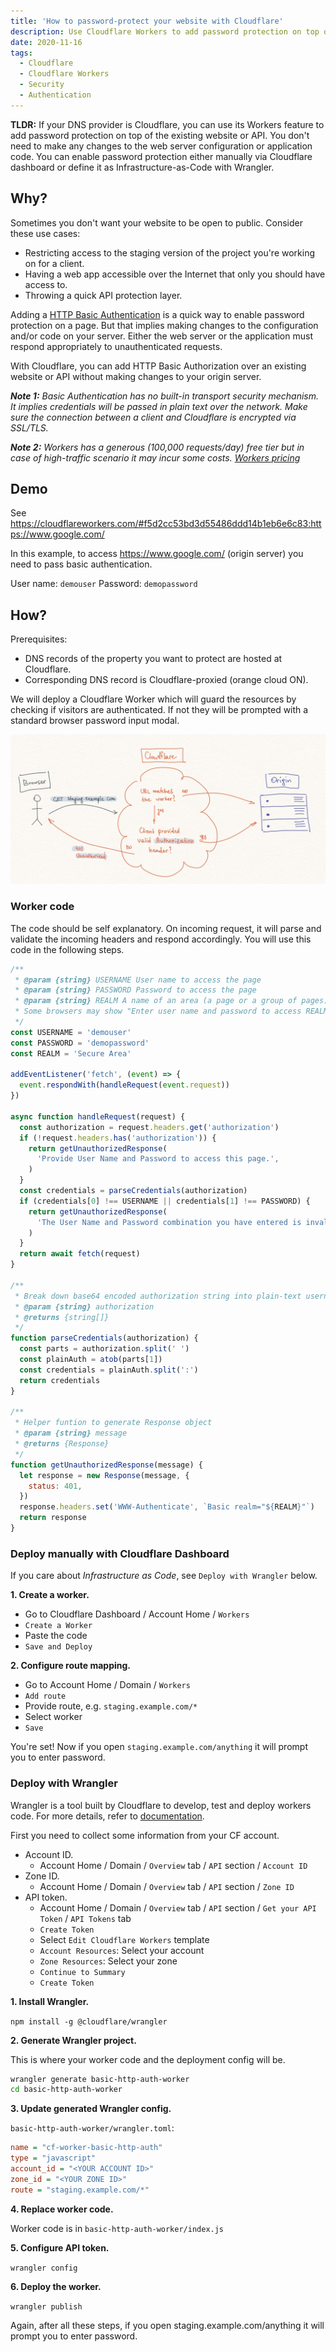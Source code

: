 ```yaml
---
title: 'How to password-protect your website with Cloudflare'
description: Use Cloudflare Workers to add password protection on top of a website or API.
date: 2020-11-16
tags:
  - Cloudflare
  - Cloudflare Workers
  - Security
  - Authentication
---
```


**TLDR:** If your DNS provider is Cloudflare, you can use its Workers feature to add password protection on top of the existing website or API. You don't need to make any changes to the web server configuration or application code. You can enable password protection either manually via Cloudflare dashboard or define it as Infrastructure-as-Code with Wrangler.

## Why?

Sometimes you don't want your website to be open to public. Consider these use cases:

- Restricting access to the staging version of the project you're working on for a client.
- Having a web app accessible over the Internet that only you should have access to.
- Throwing a quick API protection layer.

Adding a [HTTP Basic Authentication](https://developer.mozilla.org/en-US/docs/Web/HTTP/Authentication) is a quick way to enable password protection on a page. But that implies making changes to the configuration and/or code on your server. Either the web server or the application must respond appropriately to unauthenticated requests.

With Cloudflare, you can add HTTP Basic Authorization over an existing website or API without making changes to your origin server.

_**Note 1:** Basic Authentication has no built-in transport security mechanism. It implies credentials will be passed in plain text over the network. Make sure the connection between a client and Cloudflare is encrypted via SSL/TLS._

_**Note 2:** Workers has a generous (100,000 requests/day) free tier but in case of high-traffic scenario it may incur some costs. [Workers pricing](https://developers.cloudflare.com/workers/platform/pricing)_

## Demo

See <https://cloudflareworkers.com/#f5d2cc53bd3d55486ddd14b1eb6e6c83:https://www.google.com/>

In this example, to access <https://www.google.com/> (origin server) you need to pass basic authentication.

User name: `demouser`
Password: `demopassword`

## How?

Prerequisites:

- DNS records of the property you want to protect are hosted at Cloudflare.
- Corresponding DNS record is Cloudflare-proxied (orange cloud ON).

We will deploy a Cloudflare Worker which will guard the resources by checking if visitors are authenticated. If not they will be prompted with a standard browser password input modal.

![request-flow](/posts/2020/how-to-password-protect-your-website-without-touching-the-code/request-flow.jpg)

### Worker code

The code should be self explanatory. On incoming request, it will parse and validate the incoming headers and respond accordingly. You will use this code in the following steps.

```js
/**
 * @param {string} USERNAME User name to access the page
 * @param {string} PASSWORD Password to access the page
 * @param {string} REALM A name of an area (a page or a group of pages) to protect.
 * Some browsers may show "Enter user name and password to access REALM"
 */
const USERNAME = 'demouser'
const PASSWORD = 'demopassword'
const REALM = 'Secure Area'

addEventListener('fetch', (event) => {
  event.respondWith(handleRequest(event.request))
})

async function handleRequest(request) {
  const authorization = request.headers.get('authorization')
  if (!request.headers.has('authorization')) {
    return getUnauthorizedResponse(
      'Provide User Name and Password to access this page.',
    )
  }
  const credentials = parseCredentials(authorization)
  if (credentials[0] !== USERNAME || credentials[1] !== PASSWORD) {
    return getUnauthorizedResponse(
      'The User Name and Password combination you have entered is invalid.',
    )
  }
  return await fetch(request)
}

/**
 * Break down base64 encoded authorization string into plain-text username and password
 * @param {string} authorization
 * @returns {string[]}
 */
function parseCredentials(authorization) {
  const parts = authorization.split(' ')
  const plainAuth = atob(parts[1])
  const credentials = plainAuth.split(':')
  return credentials
}

/**
 * Helper funtion to generate Response object
 * @param {string} message
 * @returns {Response}
 */
function getUnauthorizedResponse(message) {
  let response = new Response(message, {
    status: 401,
  })
  response.headers.set('WWW-Authenticate', `Basic realm="${REALM}"`)
  return response
}
```

### Deploy manually with Cloudflare Dashboard

If you care about _Infrastructure as Code_, see `Deploy with Wrangler` below.

**1\. Create a worker.**

- Go to Cloudflare Dashboard / Account Home / `Workers`
- `Create a Worker`
- Paste the code
- `Save and Deploy`

**2\. Configure route mapping.**

- Go to Account Home / Domain / `Workers`
- `Add route`
- Provide route, e.g. `staging.example.com/*`
- Select worker
- `Save`

You're set! Now if you open `staging.example.com/anything` it will prompt you to enter password.

### Deploy with Wrangler

Wrangler is a tool built by Cloudflare to develop, test and deploy workers code. For more details, refer to [documentation](https://developers.cloudflare.com/workers/quickstart).

First you need to collect some information from your CF account.

- Account ID.
  - Account Home / Domain / `Overview` tab / `API` section / `Account ID`
- Zone ID.
  - Account Home / Domain / `Overview` tab / `API` section / `Zone ID`
- API token.
  - Account Home / Domain / `Overview` tab / `API` section / `Get your API Token` / `API Tokens` tab
  - `Create Token`
  - Select `Edit Cloudflare Workers` template
  - `Account Resources`: Select your account
  - `Zone Resources`: Select your zone
  - `Continue to Summary`
  - `Create Token`

**1\. Install Wrangler.**

`npm install -g @cloudflare/wrangler`

**2\. Generate Wrangler project.**

This is where your worker code and the deployment config will be.

```bash
wrangler generate basic-http-auth-worker
cd basic-http-auth-worker
```

**3\. Update generated Wrangler config.**

`basic-http-auth-worker/wrangler.toml`:

```ini
name = "cf-worker-basic-http-auth"
type = "javascript"
account_id = "<YOUR ACCOUNT ID>"
zone_id = "<YOUR ZONE ID>"
route = "staging.example.com/*"
```

**4\. Replace worker code.**

Worker code is in `basic-http-auth-worker/index.js`

**5\. Configure API token.**

`wrangler config`

**6\. Deploy the worker.**

`wrangler publish`

Again, after all these steps, if you open staging.example.com/anything it will prompt you to enter password.
